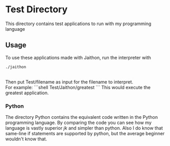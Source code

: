 # Test Directory

This directory contains test applications to run with my programming language

## Usage
To use these applications made with Jaithon, run the interpreter with
```shell
./jaithon
```
<br>
Then put Test/filename as input for the filename to interpret.
<br>
For example:
```shell
Test/Jaithon/greatest
```
This would execute the greatest application.

### Python
The directory Python contains the equivalent code written in the Python programming language. By comparing the code you can see how my language is vastly superior *jk* and simpler than python. Also I do know that same-line if statements are supported by python, but the average beginner wouldn't know that.
<br>
